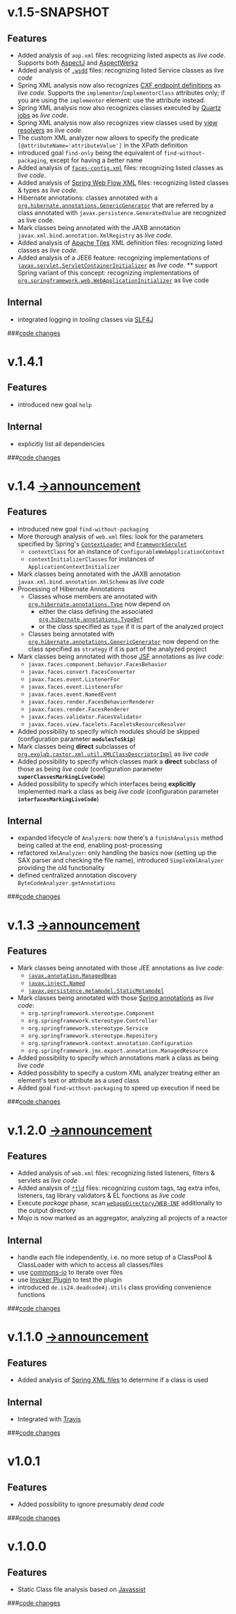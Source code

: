 # v.1.5-SNAPSHOT
## Features
* Added analysis of `aop.xml` files: recognizing listed aspects as _live code_. Supports both [AspectJ](http://eclipse.org/aspectj/) and [AspectWerkz](http://aspectwerkz.codehaus.org/)
* Added analysis of [`.wsdd`](http://axis.apache.org/axis/java/reference.html#Deployment_WSDD_Reference) files: recognizing listed Service classes as _live code_
* Spring XML analysis now also recognizes [CXF endpoint definitions](http://cxf.apache.org/schemas/jaxws.xsd) as _live code_. Supports the `implementor`/`implementorClass` attributes only; if you are using the `implementor` element: use the attribute instead.
* Spring XML analysis now also recognizes classes executed by [Quartz jobs](http://docs.spring.io/spring/docs/3.0.x/reference/scheduling.html#scheduling-quartz-jobdetail) as _live code_.
* Spring XML analysis now also recognizes view classes used by [view resolvers](http://docs.spring.io/spring/docs/3.0.x/reference/view.html#view-tiles-url) as _live code_.
* The custom XML analyzer now allows to specify the predicate `[@attributeName='attributeValue']` in the XPath definition
* introduced goal `find-only` being the equivalent of `find-without-packaging`, except for having a better name
* Added analysis of [`faces-config.xml`](http://xmlns.jcp.org/xml/ns/javaee/web-facesconfig_2_2.xsd) files: recognizing listed classes as _live code_.
* Added analysis of [Spring Web Flow XML](http://www.springframework.org/schema/webflow/spring-webflow-2.0.xsd) files: recognizing listed classes & types as _live code_.
* Hibernate annotations: classes annotated with a [`org.hibernate.annotations.GenericGenerator`](http://docs.jboss.org/hibernate/orm/4.2/manual/en-US/html/ch05.html#mapping-declaration-id-generator) that are referred by a class annotated with `javax.persistence.GeneratedValue` are recognized as live code.
* Mark classes being annotated with the JAXB annotation `javax.xml.bind.annotation.XmlRegistry` as _live code_.
* Added analysis of [Apache Tiles](http://tiles.apache.org) XML definition files: recognizing listed classes as _live code_.
* Added analysis of a JEE6 feature: recognizing implementations of [`javax.servlet.ServletContainerInitializer`](http://docs.oracle.com/javaee/6/api/javax/servlet/ServletContainerInitializer.html) as _live code_.
** support Spring variant of this concept: recognizing implementations of [`org.springframework.web.WebApplicationInitializer`](http://docs.spring.io/spring/docs/3.1.x/javadoc-api/org/springframework/web/WebApplicationInitializer.html) as live code

## Internal
* integrated logging in _tooling_ classes via [SLF4J](http://www.slf4j.org/)

###[code changes](https://github.com/ImmobilienScout24/deadcode4j/compare/deadcode4j-maven-plugin-1.4.1...master)

# v.1.4.1
## Features
* introduced new goal `help`

## Internal
* explicitly list all dependencies

###[code changes](https://github.com/ImmobilienScout24/deadcode4j/compare/deadcode4j-maven-plugin-1.4...deadcode4j-maven-plugin-1.4.1)

# v.1.4 [&rarr;announcement](http://sebastiankirsch.blogspot.com/2013/11/deadcode4j-v14-released.html)
## Features
* introduced new goal `find-without-packaging`
* More thorough analysis of `web.xml` files: look for the parameters specified by Spring's [`ContextLoader`](http://docs.spring.io/spring/docs/3.2.x/javadoc-api/org/springframework/web/context/ContextLoader.html) and [`FrameworkServlet`](http://docs.spring.io/spring/docs/3.2.x/javadoc-api/org/springframework/web/servlet/FrameworkServlet.html)
    * `contextClass` for an instance of `ConfigurableWebApplicationContext`
    * `contextInitializerClasses` for instances of `ApplicationContextInitializer`
* Mark classes being annotated with the JAXB annotation `javax.xml.bind.annotation.XmlSchema` as _live code_
* Processing of Hibernate Annotations
    * Classes whose members are annotated with [`org.hibernate.annotations.Type`](http://docs.jboss.org/hibernate/annotations/3.5/api/org/hibernate/annotations/Type.html) now depend on
        * either the class defining the associated [`org.hibernate.annotations.TypeDef`](http://docs.jboss.org/hibernate/annotations/3.5/api/org/hibernate/annotations/TypeDef.html)
        * or the class specified as `type` if it is part of the analyzed project
    * Classes being annotated with [`org.hibernate.annotations.GenericGenerator`](http://docs.jboss.org/hibernate/annotations/3.5/api/org/hibernate/annotations/GenericGenerator.html) now depend on the class specified as `strategy` if it is part of the analyzed project
* Mark classes being annotated with those [JSF](https://javaserverfaces.java.net/) annotations as _live code_:
    * `javax.faces.component.behavior.FacesBehavior`
    * `javax.faces.convert.FacesConverter`
    * `javax.faces.event.ListenerFor`
    * `javax.faces.event.ListenersFor`
    * `javax.faces.event.NamedEvent`
    * `javax.faces.render.FacesBehaviorRenderer`
    * `javax.faces.render.FacesRenderer`
    * `javax.faces.validator.FacesValidator`
    * `javax.faces.view.facelets.FaceletsResourceResolver`
* Added possibility to specify which modules should be skipped (configuration parameter __`modulesToSkip`__)
* Mark classes being __direct__ subclasses of [`org.exolab.castor.xml.util.XMLClassDescriptorImpl`](http://castor.codehaus.org/) as _live code_
* Added possibility to specify which classes mark a __direct__ subclass of those as being _live code_  (configuration parameter __`superClassesMarkingLiveCode`__)
* Added possibility to specify which interfaces being __explicitly__ implemented mark a class as beig _live code_ (configuration parameter __`interfacesMarkingLiveCode`__)

## Internal
* expanded lifecycle of `Analyzer`s: now there's a `finishAnalysis` method being called at the end, enabling post-processing
* refactored `XmlAnalyzer`: only handling the basics now (setting up the SAX parser and checking the file name), introduced `SimpleXmlAnalyzer` providing the old functionality
* defined centralized annotation discovery `ByteCodeAnalyzer.getAnnotations`

###[code changes](https://github.com/ImmobilienScout24/deadcode4j/compare/deadcode4j-maven-plugin-1.3...deadcode4j-maven-plugin-1.4)

# v.1.3 [&rarr;announcement](http://sebastiankirsch.blogspot.com/2013/10/deadcode4j-v13-released.html)
## Features
* Mark classes being annotated with those JEE annotations as _live code_:
    * [`javax.annotation.ManagedBean`](http://docs.oracle.com/javaee/6/api/javax/annotation/ManagedBean.html)
    * [`javax.inject.Named`](http://docs.oracle.com/javaee/6/api/javax/inject/Named.html)
    * [`javax.persistence.metamodel.StaticMetamodel`](http://docs.oracle.com/javaee/6/api/javax/persistence/metamodel/StaticMetamodel.html)
* Mark classes being annotated with those [Spring annotations](http://docs.spring.io/spring/docs/3.2.4.RELEASE/spring-framework-reference/html/beans.html#beans-stereotype-annotations) as _live code_:
    * `org.springframework.stereotype.Component`
    * `org.springframework.stereotype.Controller`
    * `org.springframework.stereotype.Service`
    * `org.springframework.stereotype.Repository`
    * `org.springframework.context.annotation.Configuration`
    * `org.springframework.jmx.export.annotation.ManagedResource`
* Added possibility to specify which annotations mark a class as being _live code_
* Added possibility to specify a custom XML analyzer treating either an element's text or attribute as a used class
* Added goal `find-without-packaging` to speed up execution if need be

###[code changes](https://github.com/ImmobilienScout24/deadcode4j/compare/deadcode4j-maven-plugin-1.2.0...deadcode4j-maven-plugin-1.3)

# v.1.2.0 [&rarr;announcement](http://sebastiankirsch.blogspot.com/2013/10/deadcode4j-v120-released.html)
## Features
* Added analysis of `web.xml` files: recognizing listed listeners, filters & servlets as _live code_
* Added analysis of [`*tld`](http://docs.oracle.com/javaee/5/tutorial/doc/bnamu.html) files: recognizing custom tags, tag extra infos, listeners, tag library validators & EL functions as _live code_
* Execute _package_ phase, scan [`webappDirectory/WEB-INF`](http://maven.apache.org/plugins/maven-war-plugin/exploded-mojo.html#webappDirectory) additionally to the output directory
* Mojo is now marked as an aggregator, analyzing all projects of a reactor

## Internal
* handle each file independently, i.e. no more setup of a ClassPool & ClassLoader with which to access all classes/files
* use [commons-io](http://commons.apache.org/io/) to iterate over files
* use [Invoker Plugin](http://maven.apache.org/plugins/maven-invoker-plugin/) to test the plugin
* introduced `de.is24.deadcode4j.Utils` class providing convenience functions

###[code changes](https://github.com/ImmobilienScout24/deadcode4j/compare/deadcode4j-maven-plugin-1.1.0...deadcode4j-maven-plugin-1.2.0)

# v.1.1.0 [&rarr;announcement](http://sebastiankirsch.blogspot.com/2013/10/introducing-dedcode4j.html)
## Features
* Added analysis of [Spring XML files](http://docs.spring.io/spring/docs/3.2.4.RELEASE/spring-framework-reference/html/beans.html#beans-factory-instantiation) to determine if a class is used

## Internal
* Integrated with [Travis](https://travis-ci.org/ImmobilienScout24/deadcode4j)

###[code changes](https://github.com/ImmobilienScout24/deadcode4j/compare/deadcode4j-maven-plugin-1.0.1...deadcode4j-maven-plugin-1.1.0)

# v1.0.1
## Features
* Added possibility to ignore presumably _dead code_

###[code changes](https://github.com/ImmobilienScout24/deadcode4j/compare/deadcode-maven-plugin-1.0.0...deadcode4j-maven-plugin-1.0.1)

# v.1.0.0
## Features
* Static Class file analysis based on [Javassist](http://www.jboss.org/javassist/)

###[code changes](https://github.com/ImmobilienScout24/deadcode4j/compare/1bf976e7d67d9fa5f142022e6a56bb0d5ab0...deadcode-maven-plugin-1.0.0)
